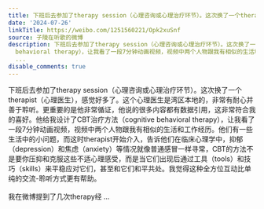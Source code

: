 ```yaml
---
title: 下班后去参加了therapy session（心理咨询或心理治疗环节）。这次换了一个therapist（心理医生），感觉好多了。这个心理医生是湾区本地的，非常有耐心并善于聆听...
date: '2024-07-26'
linkTitle: https://weibo.com/1251560221/Opk2xuSnf
source: 子陵在听歌的微博
description: 下班后去参加了therapy session（心理咨询或心理治疗环节）。这次换了一个therapist（心理医生），感觉好多了。这个心理医生是湾区本地的，非常有耐心并善于聆听。更重要的是他非常循证，他说的很多内容都有数据引用，这非常符合我的喜好。他给我设计了CBT治疗方法（cognitive
  behavioral therapy），让我看了一段7分钟动画视频，视频中两个人物跟我有相似的生活和工作经历。他们有一些生活中的小问题，而这时therapist开始介入，告诉他们在临床心理学中，抑郁（depression）和焦虑（anxiety）等情况就像普通感冒一样寻常，CBT的方法不是要你压抑和克服这些不适心理感受，而是当它们出现后通过工具（tools）和技巧（skills）来平稳应对它们，甚至和它们和平共处。我觉得这种全方位互动比单纯的交流-聆听方式更有帮助。<br><br>我在微博提到了几次therapy经
  ...
disable_comments: true
---
```

下班后去参加了therapy session（心理咨询或心理治疗环节）。这次换了一个therapist（心理医生），感觉好多了。这个心理医生是湾区本地的，非常有耐心并善于聆听。更重要的是他非常循证，他说的很多内容都有数据引用，这非常符合我的喜好。他给我设计了CBT治疗方法（cognitive behavioral therapy），让我看了一段7分钟动画视频，视频中两个人物跟我有相似的生活和工作经历。他们有一些生活中的小问题，而这时therapist开始介入，告诉他们在临床心理学中，抑郁（depression）和焦虑（anxiety）等情况就像普通感冒一样寻常，CBT的方法不是要你压抑和克服这些不适心理感受，而是当它们出现后通过工具（tools）和技巧（skills）来平稳应对它们，甚至和它们和平共处。我觉得这种全方位互动比单纯的交流-聆听方式更有帮助。<br><br>我在微博提到了几次therapy经 ...